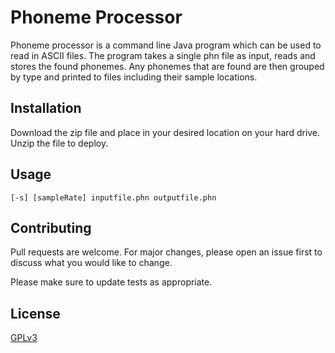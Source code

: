 # Phoneme Processor

Phoneme processor is a command line Java program which can be used to read
in ASCII files. The program takes a single phn file as input, reads and stores
the found phonemes. Any phonemes that are found are then grouped by type and printed
to files including their sample locations.

## Installation

Download the zip file and place in your desired location on your hard drive. Unzip the file to deploy.

## Usage

```
[-s] [sampleRate] inputfile.phn outputfile.phn
```

## Contributing
Pull requests are welcome. For major changes, please open an issue first to discuss what you would like to change.

Please make sure to update tests as appropriate.

## License
[GPLv3](https://choosealicense.com/licenses/gpl-3.0/)
